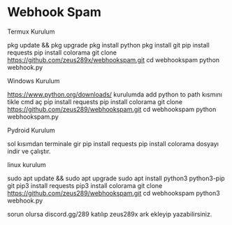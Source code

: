 # Webhook Spam

Termux Kurulum 

pkg update && pkg upgrade
pkg install python 
pkg install git
pip install requests
pip install colorama
git clone https://github.com/zeus289x/webhookspam.git
cd webhookspam
python webhook.py


Windows Kurulum

https://www.python.org/downloads/
kurulumda add python to path kısmını tikle
cmd aç
pip install requests 
pip install colorama
git clone https://github.com/zeus289/webhookspam.git
cd webhookspam
python webhookspam.py

Pydroid Kurulum

sol kısımdan terminale gir 
pip install requests
pip install colorama
dosyayı indir ve çalıştır.

linux kurulum

sudo apt update && sudo apt upgrade
sudo apt install python3
python3-pip git
pip3 install requests
pip3 install colorama
git clone https://github.com/zeus289/webhookspam.git
cd webhookspam
python3 webhook.py

sorun olursa discord.gg/289 katılıp zeus289x ark ekleyip yazabilirsiniz.
